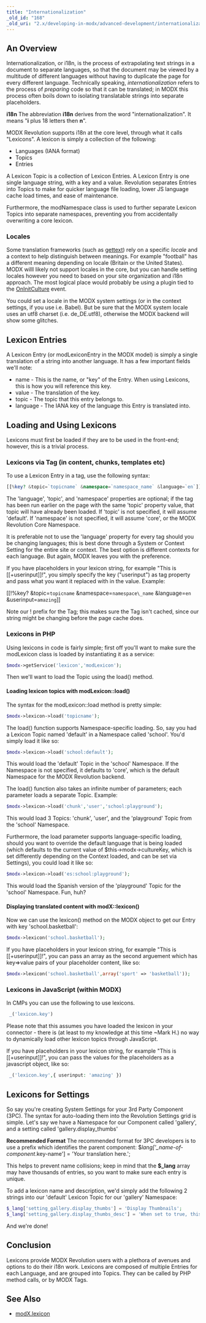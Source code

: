 ```yaml
---
title: "Internationalization"
_old_id: "168"
_old_uri: "2.x/developing-in-modx/advanced-development/internationalization"
---
```


## An Overview

Internationalization, or i18n, is the process of extrapolating text strings in a document to separate languages, so that the document may be viewed by a multitude of different languages without having to duplicate the page for every different language. Technically speaking, _internationalization_ refers to the process of _preparing_ code so that it can be translated; in MODX this process often boils down to isolating translatable strings into separate placeholders.

**i18n** 
 The abbreviation **i18n** derives from the word "internationalization". It means "**i** plus 18 letters then **n**".

MODX Revolution supports i18n at the core level, through what it calls "Lexicons". A lexicon is simply a collection of the following:

- Languages (IANA format)
- Topics
- Entries

A Lexicon Topic is a collection of Lexicon Entries. A Lexicon Entry is one single language string, with a key and a value. Revolution separates Entries into Topics to make for quicker language file loading, lower JS language cache load times, and ease of maintenance.

Furthermore, the modNamespace class is used to further separate Lexicon Topics into separate namespaces, preventing you from accidentally overwriting a core lexicon.

### Locales

Some translation frameworks (such as [gettext](http://www.gnu.org/software/gettext/)) rely on a specific _locale_ and a context to help distinguish between meanings. For example "football" has a different meaning depending on locale (Britain or the United States). MODX willl likely not support locales in the core, but you can handle setting locales however you need to based on your site organization and i18n approach. The most logical place would probably be using a plugin tied to the [OnInitCulture](extending-modx/plugins/system-events/oninitculture "OnInitCulture") event.

You could set a locale in the MODX system settings (or in the context settings, if you use i.e. Babel). But be sure that the MODX system locale uses an utf8 charset (i.e. de\_DE.utf8), otherwise the MODX backend will show some glitches.

## Lexicon Entries

A Lexicon Entry (or modLexiconEntry in the MODX model) is simply a single translation of a string into another language. It has a few important fields we'll note:

- name - This is the name, or "key" of the Entry. When using Lexicons, this is how you will reference this key.
- value - The translation of the key.
- topic - The topic that this entry belongs to.
- language - The IANA key of the language this Entry is translated into.

## Loading and Using Lexicons

Lexicons must first be loaded if they are to be used in the front-end; however, this is a trivial process.

### Lexicons via Tag (in content, chunks, templates etc)

To use a Lexicon Entry in a tag, use the following syntax:

``` php 
[[%key? &topic=`topicname` &namespace=`namespace_name` &language=`en`]]
```

The 'language', 'topic', and 'namespace' properties are optional; if the tag has been run earlier on the page with the same 'topic' property value, that topic will have already been loaded. If 'topic' is not specified, it will assume 'default'. If 'namespace' is not specified, it will assume 'core', or the MODX Revolution Core Namespace.

It is preferable not to use the 'language' property for every tag should you be changing languages; this is best done through a System or Context Setting for the entire site or context. The best option is different contexts for each language. But again, MODX leaves you with the preference.

If you have placeholders in your lexicon string, for example "This is \[\[+userinput\]\]!", you simply specify the key ("userinput") as tag property and pass what you want it replaced with in the value. Example:

\[\[!%key? &topic=`topicname` &namespace=`namespace\_name` &language=`en` &userinput=`amazing`\]\]

Note our ! prefix for the Tag; this makes sure the Tag isn't cached, since our string might be changing before the page cache does.

### Lexicons in PHP

Using lexicons in code is fairly simple; first off you'll want to make sure the modLexicon class is loaded by instantiating it as a service:

``` php 
$modx->getService('lexicon','modLexicon');
```

Then we'll want to load the Topic using the load() method.

#### Loading lexicon topics with modLexicon::load()

The syntax for the modLexicon::load method is pretty simple:

``` php 
$modx->lexicon->load('topicname');
```

The load() function supports Namespace-specific loading. So, say you had a Lexicon Topic named 'default' in a Namespace called 'school'. You'd simply load it like so:

``` php 
$modx->lexicon->load('school:default');
```

This would load the 'default' Topic in the 'school' Namespace. If the Namespace is not specified, it defaults to 'core', which is the default Namespace for the MODX Revolution backend.

The load() function also takes an infinite number of parameters; each parameter loads a separate Topic. Example:

``` php 
$modx->lexicon->load('chunk','user','school:playground');
```

This would load 3 Topics: 'chunk', 'user', and the 'playground' Topic from the 'school' Namespace.

Furthermore, the load parameter supports language-specific loading, should you want to override the default language that is being loaded (which defaults to the current value of $this->modx->cultureKey, which is set differently depending on the Context loaded, and can be set via Settings), you could load it like so:

``` php 
$modx->lexicon->load('es:school:playground');
```

This would load the Spanish version of the 'playground' Topic for the 'school' Namespace. Fun, huh?

#### Displaying translated content with modX::lexicon()

Now we can use the lexicon() method on the MODX object to get our Entry with key 'school.basketball':

``` php 
$modx->lexicon('school.basketball');
```

If you have placeholders in your lexicon string, for example "This is \[\[+userinput\]\]!", you can pass an array as the second arguement which has key=>value pairs of your placeholder content, like so:

``` php 
$modx->lexicon('school.basketball',array('sport' => 'basketball'));
```

### Lexicons in JavaScript (within MODX)

In CMPs you can use the following to use lexicons.

``` php 
 _('lexicon.key')
```

Please note that this assumes you have loaded the lexicon in your connector - there is (at least to my knowledge at this time ~Mark H.) no way to dynamically load other lexicon topics through JavaScript.

If you have placeholders in your lexicon string, for example "This is \[\[+userinput\]\]!", you can pass the values for the placeholders as a javascript object, like so:

``` php 
 _('lexicon.key',{ userinput: 'amazing' })
```

## Lexicons for Settings

So say you're creating System Settings for your 3rd Party Component (3PC). The syntax for auto-loading them into the Revolution Settings grid is simple. Let's say we have a Namespace for our Component called 'gallery', and a setting called 'gallery.display\_thumbs'

**Recommended Format** 
 The recommended format for 3PC developers is to use a prefix which identifies the parent component: $_lang\['\_name-of-component_.key-name'\] = 'Your translation here.';

This helps to prevent name collisions; keep in mind that the **$\_lang** array may have thousands of entries, so you want to make sure each entry is unique.

To add a lexicon name and description, we'd simply add the following 2 strings into our 'default' Lexicon Topic for our 'gallery' Namespace:

``` php 
$_lang['setting_gallery.display_thumbs'] = 'Display Thumbnails';
$_lang['setting_gallery.display_thumbs_desc'] = 'When set to true, this will display thumbnails for the gallery.';
```

And we're done!

## Conclusion

Lexicons provide MODX Revolution users with a plethora of avenues and options to do their i18n work. Lexicons are composed of multiple Entries for each Language, and are grouped into Topics. They can be called by PHP method calls, or by MODX Tags.

## See Also

- [modX.lexicon](extending-modx/modx-class/reference/modx.lexicon "modX.lexicon")
